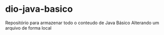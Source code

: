 # dio-java-basico
Repositório para armazenar todo o conteudo de Java Básico
Alterando um arquivo de forma local